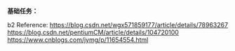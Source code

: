 **基础任务：**

b2
Reference:
https://blog.csdn.net/wgx571859177/article/details/78963267
https://blog.csdn.net/pentiumCM/article/details/104720100
https://www.cnblogs.com/jymg/p/11654554.html